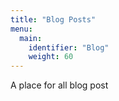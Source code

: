 ```yaml
---
title: "Blog Posts"
menu:
  main:
    identifier: "Blog"
    weight: 60
---
```


A place for all blog post
